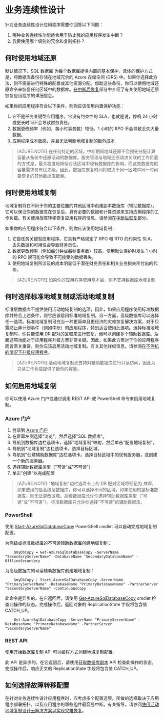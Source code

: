 ﻿<properties 
   pageTitle="SQL 数据库 的业务连续性设计" 
   description="选择指南本部分将提供有关如何选择要使用的 BCDR 功能以及何时使用这些功能的指南。这包括使用 SQL DB 自动获取的内容的说明。"
   services="sql-database" 
   documentationCenter="" 
   authors="elfisher" 
   manager="jeffreyg" 
   editor="monicar"/>

<tags
   ms.service="sql-database"
   ms.date="04/13/2015"
   wacn.date="05/25/2015"/>

# 业务连续性设计

针对业务连续性设计应用程序需要你回答以下问题：

1. 哪种业务连续性功能适合用于防止我的应用程序发生中断？
2. 我要使用哪个级别的冗余和复制拓扑？

## 何时使用地域还原

默认情况下，SQL 数据库 为每个数据库提供内置的基本保护。具体的保护方式是，将数据库备份存储在地域冗余的 Azure 存储空间 (GRS) 中。如果你选择此方法，则不需要进行特殊的配置或其他资源分配。借助这些备份，你可以使用地域还原命令来恢复任何区域中的数据库。[在中断后恢复](sql-database-disaster-recovery)部分中介绍了有关使用地域还原恢复应用程序的详细信息。 

如果你的应用程序符合以下条件，则你应该使用内置保护功能：

1. 它不是任务关键型应用程序。它没有约束性的 SLA，也就是说，停机 24 小时或更长时间不会导致财务责任。
2. 数据更改频率（例如，每小时事务数）较低。1 小时的 RPO 不会导致丢失大量数据。
3. 应用程序成本敏感，并且无法判断地域复制的额外成本 

> [AZURE.NOTE] 在任何特定的区域，中断期间地域还原不会预先分配计算容量从备份中还原活动的数据库。服务管理与地域还原请求关联的工作负载的方式是，最大程度地降低对该区域中现有数据库的影响，而这些数据库的容量需求具有优先级。因此，数据库恢复时间将取决于同一区域中同一时间要恢复的其他数据库数量。 

## 何时使用地域复制

地域复制将在不同于你的主要位置的其他区域中创建副本数据库（辅助数据库）。它可以保证你的数据库在恢复后，具有必要的数据和计算资源来支持应用程序的工作负载。有关使用故障转移恢复应用程序的信息，请参阅[在中断后恢复](sql-database-disaster-recovery)部分。

如果你的应用程序符合以下条件，则你应该使用地域复制：

1. 它是任务关键型应用程序。它具有严格规定了 RPO 和 RTO 的约束性 SLA。丢失数据和可用性会导致财务责任。 
2. 数据更改频率（例如每分钟或每秒事务数）较高。使用默认保护时发生 1 小时的 RPO 很可能会导致不可接受的数据丢失。
3. 使用地域复制所涉及的成本明显低于潜在财务责任和相关业务损失所付出的代价。

> [AZURE.NOTE] 如果你的应用程序使用基本层，则不支持数据库地域复制

## 何时选择标准地域复制或活动地域复制

标准层数据库不提供使用活动地域复制的选项，因此，如果应用程序使用标准数据库并符合上述条件，则它应该启用标准地域复制。另一方面，高级数据库可以选择任一选项。标准地域复制可充当一种更简单且更经济的灾难恢复解决方案，对于只需防止非计划事件（例如中断）的应用程序，特别适合使用此选项。选择标准地域复制时，你只能使用 DR 配对的区域来进行恢复，但可以创建多个辅助数据库。后面这项功能对于应用程序升级方案非常关键。因此，如果此方案对于你的应用程序而言至关重要，则你应该启用活动地域复制。有关其他详细信息，请参阅[在不停机的情况下升级应用程序](sql-database-business-continuity-application-upgrade)。 

> [AZURE.NOTE] 活动地域复制还支持对辅助数据库进行只读访问，因此为只读工作负载提供了额外的容量。 

## 如何启用地域复制

你可以使用 Azure 门户或通过调用 REST API 或 PowerShell 命令来启用地域复制。

### Azure 门户

1. 登录到 [Azure 门户](https://manage.windowsazure.cn)
2. 在屏幕左侧选择"浏览"，然后选择"SQL 数据库"。
3. 导航到数据库边栏选项卡，选择"地域复制"映射，然后单击"配置地域复制"。
4. 导航到"地域复制"边栏选项卡。选择目标区域。 
5. 导航到"创建辅助数据库"边栏选项卡。选择目标区域中的现有服务器，或创建一个新的服务器。
6. 选择辅助数据库类型（"可读"或"不可读"）
7. 单击"创建"以完成配置

> [AZURE.NOTE] "地域复制"边栏选项卡上的 DR 配对区域将标记为 *推荐*。如果使用的是高级层数据库，你可以选择不同的区域。如果使用的是标准数据库，则无法更改区域。高级数据库允许你选择辅助数据库类型（"可读"或"不可读"）。标准数据库只允许你选择"不可读"的辅助数据库。
 
### PowerShell

使用 [Start-AzureSqlDatabaseCopy](https://msdn.microsoft.com/library/dn720220.aspx) PowerShell cmdlet 可以自动完成地域复制配置。

为高级或标准数据库的不可读辅助数据库创建地域复制：
		
		$myDbCopy = Get-AzureSqlDatabaseCopy -ServerName "SecondaryServerName" -DatabaseName "SecondaryDatabaseName" -OfflineSecondary
为高级数据库的可读辅助数据库创建地域复制：

		$myDbCopy | Start-AzureSqlDatabaseCopy -ServerName "PrimaryServerName" -DatabaseName "PrimaryDatabaseName" -PartnerServer "SecondaryServerName" -ContinuousCopy
		 
此命令是异步的。在它返回后，请使用 [Get-AzureSqlDatabaseCopy](https://msdn.microsoft.com/library/dn720235.aspx) cmdlet 检查此操作的状态。完成操作后，返回对象的 ReplicationState 字段将包含值 CATCH_UP。

		Get-AzureSqlDatabaseCopy -ServerName "PrimaryServerName" -DatabaseName "PrimaryDatabaseName" -PartnerServer "SecondaryServerName"


### REST API 

使用[开始数据库复制](https://msdn.microsoft.com/library/azure/dn509576.aspx) API 可以编程方式创建地域复制配置。

此 API 是异步的。在它返回后，请使用[获取数据库副本](https://msdn.microsoft.com/library/azure/dn509570.aspx) API 检查此操作的状态。完成操作后，响应正文的 ReplicationState 字段将包含值 CATCH_UP。


## 如何选择故障转移配置 

在针对业务连续性设计应用程序时，应考虑多个配置选项。所做的选择取决于应用程序部署拓扑，以及应用程序的哪些组件最容易中断。有关指导，请参阅[使用活动地域复制设计云解决方案以实现灾难恢复](https://msdn.microsoft.com/library/azure/dn741328.aspx)。

<!--HONumber=55-->